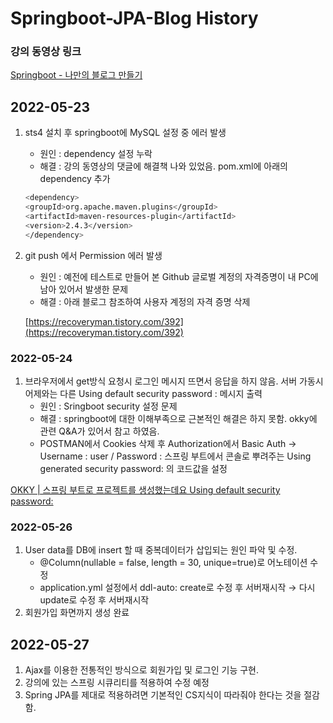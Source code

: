 # Springboot-JPA-Blog History

### 강의 동영상 링크

[Springboot - 나만의 블로그 만들기](https://www.youtube.com/playlist?list=PL93mKxaRDidECgjOBjPgI3Dyo8ka6Ilqm)

## 2022-05-23

1. sts4 설치 후 springboot에 MySQL 설정 중 에러 발생
    - 원인 : dependency 설정 누락
    - 해결 : 강의 동영상의 댓글에 해결책 나와 있었음. pom.xml에 아래의 dependency 추가
    
    ```bash
    <dependency>
    <groupId>org.apache.maven.plugins</groupId>
    <artifactId>maven-resources-plugin</artifactId>
    <version>2.4.3</version>
    </dependency>
    
    ```
    

1. git push 에서 Permission 에러 발생
    - 원인 : 예전에 테스트로 만들어 본 Github 글로벌 계정의 자격증명이 내 PC에 남아 있어서 발생한 문제
    - 해결 : 아래 블로그 참조하여 사용자 계정의 자격 증명 삭제
    
    [https://recoveryman.tistory.com/392](https://recoveryman.tistory.com/392)
    

### 2022-05-24

1. 브라우저에서 get방식 요청시 로그인 메시지 뜨면서 응답을 하지 않음. 서버 가동시 어제와는 다른 Using default security password : 메시지 출력
    - 원인 : Sringboot security 설정 문제
    - 해결 : springboot에 대한 이해부족으로 근본적인 해결은 하지 못함. okky에 관련 Q&A가 있어서 참고 하였음.
    - POSTMAN에서 Cookies 삭제 후  Authorization에서 Basic Auth → Username : user / Password : 스프링 부트에서 콘솔로 뿌려주는 Using generated security password: 의 코드값을 설정

[OKKY | 스프링 부트로 프로젝트를 생성했는데요 Using default security password:](https://okky.kr/article/333904)

### 2022-05-26

1. User data를 DB에 insert 할 때 중복데이터가 삽입되는 원인 파악 및 수정.
    - @Column(nullable = false, length = 30, unique=true)로 어노테이션 수정
    - application.yml 설정에서 ddl-auto: create로 수정 후 서버재시작 → 다시 update로 수정 후 서버재시작
2. 회원가입 화면까지 생성 완료

## 2022-05-27

1. Ajax를 이용한 전통적인 방식으로 회원가입 및 로그인 기능 구현.
2. 강의에 있는 스프링 시큐리티를 적용하여 수정 예정
3. Spring JPA를 제대로 적용하려면 기본적인 CS지식이 따라줘야 한다는 것을 절감함.

